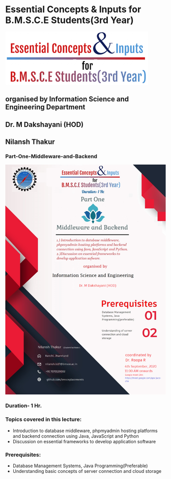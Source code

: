 # Essential Concepts & Inputs for B.M.S.C.E Students(3rd Year)
![Brochure Logo](/images/lecturelogo.png)
## organised by Information Science and Engineering Department
##                Dr. M Dakshayani (HOD)
##                Nilansh Thakur


### Part-One-Middleware-and-Backend
![Brochure part one](/images/partonefinal(2).png)
### Duration- 1 Hr.

### Topics covered in this lecture:
  * Introduction to database middleware, phpmyadmin hosting platforms and backend connection using Java, JavaScript and Python
  * Discussion on essential frameworks to develop application software
### Prerequisites:
  * Database Management Systems, Java Programming(Preferable)
  * Understanding basic concepts of server connection and cloud storage
  
  
